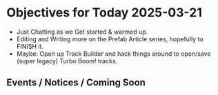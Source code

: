 # Objectives for Today 2025-03-21

- Just Chatting as we Get started & warmed up.
- Editing and Writing more on the Prefab Article series, hopefully to FINISH it.
- Maybe: Open up Track Builder and hack things around to open/save (super legacy) Turbo Boom! tracks.

## Events / Notices / Coming Soon

